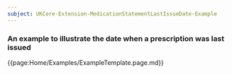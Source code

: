 ```yaml
---
subject: UKCore-Extension-MedicationStatementLastIssueDate-Example
---
```

### An example to illustrate the date when a prescription was last issued

{{page:Home/Examples/ExampleTemplate.page.md}}